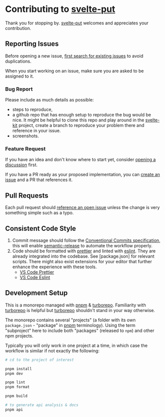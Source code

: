 # Contributing to [svelte-put][github]

Thank you for stopping by. [svelte-put][github] welcomes and appreciates your contribution.

## Reporting Issues

Before opening a new issue, [first search for existing issues][github.issues] to avoid duplications.

When you start working on an issue, make sure you are asked to be assigned to it.

### Bug Report

Please include as much details as possible:

- steps to reproduce,
- a github repo that has enough setup to reproduce the bug would be nice. It might be helpful to clone this repo and play around in the [svelte-kit](./apps/svelte-kit/) project, create a branch to reproduce your problem there and reference in your issue.
- screenshots.

### Feature Request

If you have an idea and don't know where to start yet, consider [opening a discussion][github.discussions] first.

If you have a PR ready as your proposed implementation, you can [create an issue][github.issues] and a PR that references it.

## Pull Requests

Each pull request should [reference an open issue][github.issues.open] unless the change is very something simple such as a typo.

## Consistent Code Style

1. Commit message should follow the [Conventional Commits specification][conventionalcommits], this will enable [semantic-release][semanticrelease] to automate the workflow properly.
2. Code should be formatted with [prettier] and linted with [eslint]. They are already integrated into the codebase. See [package.json] for relevant scripts. There might also exist extensions for your editor that further enhance the experience with these tools.
   - [VS Code Prettier][vscode.extension.prettier]
   - [VS Code Eslint][vscode.extension.eslint]

## Development Setup

This is a monorepo managed with [pnpm] & [turborepo]. Familiarity with [turborepo] is helpful but [turborepo] shouldn't stand in your way otherwise.

The monorepo contains several "projects" (a folder with its own `package.json` - "package" in [pnpm] terminology). Using the term "subproject" here to include both "packages" (released to `npm`) and other npm projects.

Typically you will only work in one project at a time, in which case the workflow is similar if not exactly the following:

```bash
# cd to the project of interest

pnpm install
pnpm dev

pnpm lint
pnpm format

pnpm build

# to generate api analysis & docs
pnpm api
```

[turborepo]: https://turborepo.org/
[github]: https://github.com/vnphanquang/svelte-put
[github.issues]: https://github.com/vnphanquang/svelte-put/issues?q=
[github.issues.open]: https://github.com/vnphanquang/svelte-put/issues?q=is%3Aissue+is%3Aopen
[github.discussions]: https://github.com/vnphanquang/svelte-put/discussions
[conventionalcommits]: https://www.conventionalcommits.org/en/v1.0.0/
[semanticrelease]: https://github.com/semantic-release/semantic-release
[prettier]: https://prettier.io/
[eslint]: https://eslint.org/
[vscode.extension.prettier]: https://marketplace.visualstudio.com/items?itemName=esbenp.prettier-vscode
[vscode.extension.eslint]: https://marketplace.visualstudio.com/items?itemName=dbaeumer.vscode-eslint
[pnpm]: https://pnpm.io/
